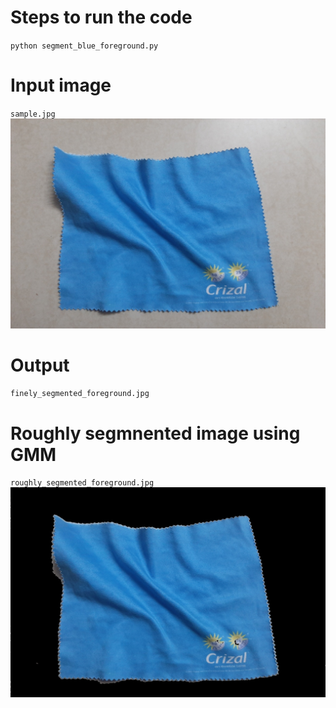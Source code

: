 # Steps to run the code
`python segment_blue_foreground.py`

# Input image
`sample.jpg`
![Raw Image](resized_raw_img.jpg)


# Output
`finely_segmented_foreground.jpg`

# Roughly segmnented image using GMM
`roughly_segmented_foreground.jpg`
![roughly_segmented_foreground.jpg](roughly_segmented_foreground.jpg)
